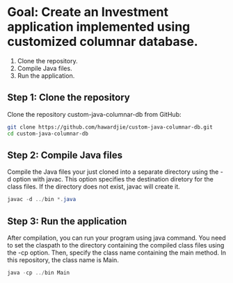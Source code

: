 # Goal: Create an Investment application implemented using customized columnar database.

1. Clone the repository.
2. Compile Java files.
3. Run the application.

## Step 1: Clone the repository

Clone the repository custom-java-columnar-db from GitHub:

```bash
git clone https://github.com/hawardjie/custom-java-columnar-db.git
cd custom-java-columnar-db
```

## Step 2: Compile Java files

Compile the Java files your just cloned into a separate directory using the -d option with javac. This option specifies the destination diretory for the class files. If the directory does not exist, javac will create it.

```java
javac -d ../bin *.java
```

## Step 3: Run the application

After compilation, you can run your program using java command. You need to set the claspath to the directory containing the compiled class files using the -cp option. Then, specify the class name containing the main method. In this repository, the class name is Main.

```java
java -cp ../bin Main
```
